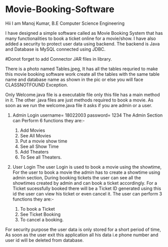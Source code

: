 # Movie-Booking-Software
Hii I am Manoj Kumar, B.E Computer Science Engineering 

I have designed a simple software called as Movie Booking System that has many functionalities to book a ticket online for a movie/show.
I have also added a security to protect user data using backend.
The backend is Java and Database is MySQL connected using JDBC.

#Donot forget to add Connector JAR files in library.

There is a photo named Tables.jpeg, It has all the tables requried to make this movie booking software work create all the tables with the same table name and database name as shown in the pic or else you will face CLASSNOTFOUND Exception.  

Only Welcome.java file is a executable file only this file has a main method in it.
The other .java files are just methods required to book a movie.
As soon as we run the welcome.java file it asks if you are admin or a user.

1. Admin Login
   username= 18022003
   password= 1234
   The Admin Section can Perform 6 functions they are:-
   1. Add Movies
   2. See All Movies
   3. Put a movie show time
   4. See all Show Time
   5. Add Theaters
   6. To See all Theaters.

2. User Login
   The user Login is used to book a movie using the showtime,
   For the user to book a movie the admin has to create a showtime using admin section, During booking tickets the user can see all the showtimes created by admin and can book a ticket accordingly.
   For a Ticket sucessfully booked there will be a Ticket ID generated using this id the user can view his ticket or even cancel it.
   The user can perform 3 functions they are:-
   1. To book a Ticket
   2. See Ticket Booking
   3. To cancel a booking.

For security purpose the user data is only stored for a short period of time, As soon as the user exit this application all his data i.e phone number and user id will be deleted from database.
